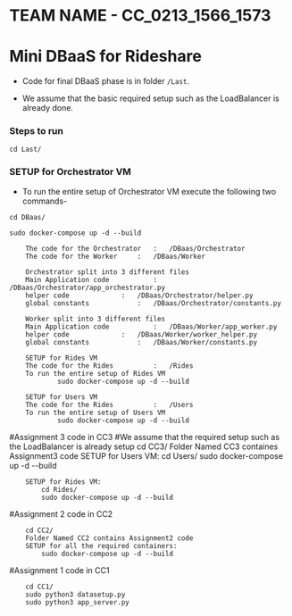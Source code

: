 # TEAM NAME - CC_0213_1566_1573

# Mini DBaaS for Rideshare

*	Code for final DBaaS phase is in folder ``` /Last ```.

*	We assume that the basic required setup such as the LoadBalancer is already done.

### Steps to run
```
cd Last/
```

### SETUP for Orchestrator VM
*	To run the entire setup of Orchestrator VM execute the following two commands-
```		
cd DBaas/
```
```
sudo docker-compose up -d --build
```
		The code for the Orchestrator	: 	/DBaas/Orchestrator
		The code for the Worker		:	/DBaas/Worker

		Orchestrator split into 3 different files
		Main Application code			:	/DBaas/Orchestrator/app_orchestrator.py
		helper code				:	/DBaas/Orchestrator/helper.py
		global constants			: 	/DBaas/Orchestrator/constants.py

		Worker split into 3 different files
		Main Application code			:	/DBaas/Worker/app_worker.py
		helper code				:	/DBaas/Worker/worker_helper.py
		global constants			:	/DBaas/Worker/constants.py

		SETUP for Rides VM
		The code for the Rides			: 	/Rides
		To run the entire setup of Rides VM
				sudo docker-compose up -d --build
		
		SETUP for Users VM
		The code for the Rides			: 	/Users
		To run the entire setup of Users VM
				sudo docker-compose up -d --build

#Assignment 3 code in CC3
#We assume that the required setup such as the LoadBalancer is already setup
		cd CC3/
		Folder Named CC3 containes Assignment3 code
		SETUP for Users VM:
			cd Users/
			sudo docker-compose up -d --build
		
		SETUP for Rides VM:
			cd Rides/
			sudo docker-compose up -d --build

#Assignment 2 code in CC2

		cd CC2/
		Folder Named CC2 contains Assignment2 code
		SETUP for all the required containers:
			sudo docker-compose up -d --build

#Assignment 1 code in CC1

		cd CC1/
		sudo python3 datasetup.py
		sudo python3 app_server.py

